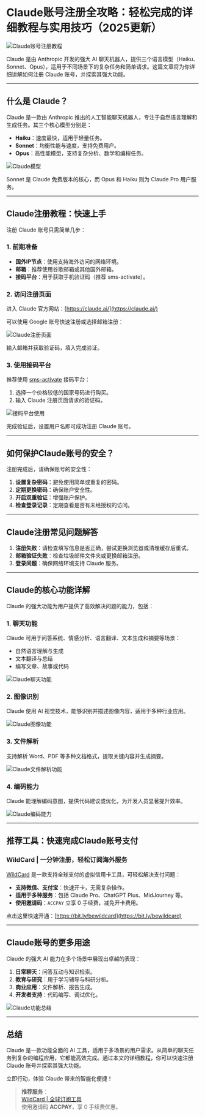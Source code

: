 # Claude账号注册全攻略：轻松完成的详细教程与实用技巧（2025更新）

![Claude账号注册教程](https://official.supercoolaigc.com/wp-content/uploads/2024/07/1720399249728.png)

Claude 是由 Anthropic 开发的强大 AI 聊天机器人，提供三个语言模型（Haiku、Sonnet、Opus），适用于不同场景下的复杂任务和简单请求。这篇文章将为你详细讲解如何注册 Claude 账号，并探索其强大功能。

---

## 什么是 Claude？

Claude 是一款由 Anthropic 推出的人工智能聊天机器人，专注于自然语言理解和生成任务。其三个核心模型分别是：

- **Haiku**：速度最快，适用于轻量任务。
- **Sonnet**：均衡性能与速度，支持免费用户。
- **Opus**：高性能模型，支持复杂分析、数学和编程任务。

![Claude模型](https://official.supercoolaigc.com/wp-content/uploads/2024/07/1720396669350.png)

Sonnet 是 Claude 免费版本的核心，而 Opus 和 Haiku 则为 Claude Pro 用户服务。

---

## Claude注册教程：快速上手

注册 Claude 账号只需简单几步：

### 1. 前期准备

- **国外IP节点**：使用支持海外访问的网络环境。
- **邮箱**：推荐使用谷歌邮箱或其他国外邮箱。
- **接码平台**：用于获取手机验证码（推荐 sms-activate）。

### 2. 访问注册页面

进入 Claude 官方网站：[https://claude.ai/](https://claude.ai/)

可以使用 Google 账号快速注册或选择邮箱注册：

![Claude注册页面](https://official.supercoolaigc.com/wp-content/uploads/2024/07/1720396908589.png)

输入邮箱并获取验证码，填入完成验证。

### 3. 使用接码平台

推荐使用 [sms-activate](https://sms-activate.org/) 接码平台：

1. 选择一个价格较低的国家号码进行购买。
2. 输入 Claude 注册页面请求的验证码。

![接码平台使用](https://official.supercoolaigc.com/wp-content/uploads/2024/07/1720397221673.png)

完成验证后，设置用户名即可成功注册 Claude 账号。

---

## 如何保护Claude账号的安全？

注册完成后，请确保账号的安全性：

1. **设置复杂密码**：避免使用简单或重复的密码。
2. **定期更换密码**：确保账户安全性。
3. **开启双重验证**：增强账户保护。
4. **检查登录记录**：定期查看是否有未经授权的访问。

---

## Claude注册常见问题解答

1. **注册失败**：请检查填写信息是否正确，尝试更换浏览器或清理缓存后重试。
2. **邮箱验证失败**：检查垃圾邮件文件夹或更换邮箱注册。
3. **登录问题**：确保网络环境支持 Claude 服务。

---

## Claude的核心功能详解

Claude 的强大功能为用户提供了高效解决问题的能力，包括：

### 1. 聊天功能
Claude 可用于问答系统、情感分析、语言翻译、文本生成和摘要等场景：
- 自然语言理解与生成
- 文本翻译与总结
- 编写文章、故事或代码

![Claude聊天功能](https://official.supercoolaigc.com/wp-content/uploads/2024/07/1720398133438.png)

### 2. 图像识别
Claude 使用 AI 视觉技术，能够识别并描述图像内容，适用于多种行业应用。

![Claude图像功能](https://official.supercoolaigc.com/wp-content/uploads/2024/07/1720398819692.png)

### 3. 文件解析
支持解析 Word、PDF 等多种文档格式，提取关键内容并生成摘要。

![Claude文件解析功能](https://official.supercoolaigc.com/wp-content/uploads/2024/07/1720398973134.png)

### 4. 编码能力
Claude 能理解编码意图，提供代码建议或优化，为开发人员显著提升效率。

![Claude编码能力](https://official.supercoolaigc.com/wp-content/uploads/2024/07/1720399014370.png)

---

## 推荐工具：快速完成Claude账号支付

### **WildCard | 一分钟注册，轻松订阅海外服务**
[WildCard](https://bit.ly/bewildcard) 是一款支持全球支付的虚拟信用卡工具，可轻松解决支付问题：

- **支持微信、支付宝**：快速开卡，无需复杂操作。
- **适用于多种服务**：包括 Claude Pro、ChatGPT Plus、MidJourney 等。
- **使用邀请码**：`ACCPAY` 立享 0 手续费，减免开卡费用。

点击这里快速开通：[https://bit.ly/bewildcard](https://bit.ly/bewildcard)

---

## Claude账号的更多用途

Claude 的强大 AI 能力在多个场景中展现出卓越的表现：

1. **日常聊天**：问答互动与知识检索。
2. **教育与研究**：用于学习辅导与科研分析。
3. **商业应用**：文件解析、报告生成。
4. **开发者支持**：代码编写、调试优化。

![Claude功能总结](https://official.supercoolaigc.com/wp-content/uploads/2024/07/1720399057339.png)

---

## 总结

Claude 是一款功能全面的 AI 工具，适用于多场景的用户需求。从简单的聊天任务到复杂的编程应用，它都能高效完成。通过本文的详细教程，你可以快速注册 Claude 账号并探索其强大功能。

立即行动，体验 Claude 带来的智能化便捷！

> **推荐服务**：  
> [WildCard | 全球订阅工具](https://bit.ly/bewildcard)  
> 使用邀请码 **ACCPAY**，享 0 手续费优惠。
